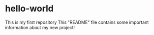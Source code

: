 # hello-world
This is my first repository
This "README" file contains some important information about my new project!
